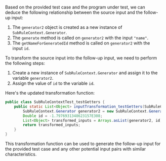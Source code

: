 Based on the provided test case and the program under test, we can deduce the following relationship between the source input and the follow-up input:

1. The `generator2` object is created as a new instance of `SubRuleContext.Generator`.
2. The `generate` method is called on `generator2` with the input `"name"`.
3. The `getNameForGeneratedId` method is called on `generator2` with the input `id`.

To transform the source input into the follow-up input, we need to perform the following steps:

1. Create a new instance of `SubRuleContext.Generator` and assign it to the variable `generator2`.
2. Assign the value of `id` to the variable `id`.

Here's the updated transformation function:

```java
public class SubRuleContextTest_testGetters {
    public static List<Object> inputTransformation_testGetters(SubRuleContext.Generator generator, String NAME)  {
        SubRuleContext.Generator generator2 = new SubRuleContext.Generator();
        Double id = -1.7976931348623157E308;
        List<Object> transformed_inputs = Arrays.asList(generator2, id);
        return transformed_inputs;
    }
}
```

This transformation function can be used to generate the follow-up input for the provided test case and any other potential input pairs with similar characteristics.